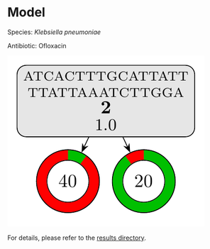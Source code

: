 
# Model

Species: *Klebsiella pneumoniae*

Antibiotic: Ofloxacin

<a href="./model.pdf"><img src="./model.png" /></a>

For details, please refer to the [results directory](../../../../../results/cart_b/klebsiella%20pneumoniae/ofloxacin/repeat_3/).

